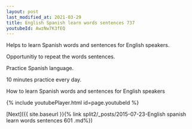 ```yaml
---
layout: post
last_modified_at: 2021-03-29
title: English Spanish learn words sentences 737 
youtubeId: AwzNw7K3fEQ
---
```

 
 
Helps to learn Spanish words and sentences for English speakers.

Opportunitiy to repeat the words sentences. 

Practice Spanish language. 
 
10 minutes practice every day. 
 
How to learn Spanish words and sentences for English speakers 
 
{% include youtubePlayer.html id=page.youtubeId %}
 
 
[Next]({{ site.baseurl }}{% link  split2/_posts/2015-07-23-English spanish learn words sentences 601 .md%})
 
